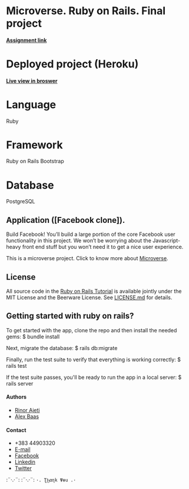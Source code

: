 
# Microverse. Ruby on Rails. Final project

#### [Assignment link](https://www.theodinproject.com/courses/ruby-on-rails/lessons/final-project)

# Deployed project (Heroku)

#### [Live view in broswer](https://desolate-refuge-57527.herokuapp.com)

# Language

Ruby

# Framework

Ruby on Rails
Bootstrap

# Database

PostgreSQL


## Application ([Facebook clone]).

Build Facebook! You’ll build a large portion of the core Facebook user functionality in this project. We won’t be worrying about the Javascript-heavy front end stuff but you won’t need it to get a nice user experience.

This is a microverse project. Click to know more about [Microverse](https://www.microverse.org/).

## License

All source code in the [Ruby on Rails Tutorial](https://www.railstutorial.org/)
is available jointly under the MIT License and the Beerware License. See
[LICENSE.md](LICENSE.md) for details.

## Getting started with ruby on rails?

To get started with the app, clone the repo and then install the needed gems:
$ bundle install 

Next, migrate the database:
$ rails db:migrate

Finally, run the test suite to verify that everything is working correctly:
$ rails test

If the test suite passes, you'll be ready to run the app in a local server:
$ rails server

#### Authors
* [Rinor Ajeti](https://github.com/R4Ajeti)
* [Alex Baas](https://github.com/b-a-a-s)

#### Contact
* +383 44903320
* [E-mail](mailto:r4ajeti@gmail.com)
* [Facebook](https://www.facebook.com/r4ajeti)
* [Linkedin](https://www.linkedin.com/in/rinor-ajeti-79b6a8162)
* [Twitter](https://twitter.com/r4ajeti)

:¨·.·¨:   :¨·.·¨:
`·. ƮϦαɳk Ψөu .·`
